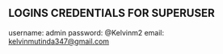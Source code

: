 ## LOGINS CREDENTIALS FOR SUPERUSER

username: admin
password: @Kelvinm2
email: kelvinmutinda347@gmail.com